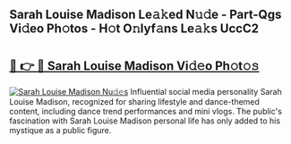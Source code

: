 ## Sarah Louise Madison Le𝚊𝚔ed N𝚞𝚍e - Part-Qgs Vi𝚍eo Ph𝚘tos - H𝚘t O𝚗lyf𝚊ns Le𝚊𝚔s UccC2

# <h2><a href="http://hf00ut.feru.top/?c=Sarah+Louise+Madison">🔗 👉 🔴 Sarah Louise Madison Vi𝚍𝚎o Ph𝚘t𝚘𝚜</a></h2>

[![Sarah Louise Madison Nu𝚍𝚎s](https://i.imgur.com/0TWrTi3.gif)](http://hf00ut.feru.top/?c=Sarah+Louise+Madison)
Influential social media personality Sarah Louise Madison, recognized for sharing lifestyle and dance-themed content, including dance trend performances and mini vlogs. The public's fascination with Sarah Louise Madison personal life has only added to his mystique as a public figure. 
